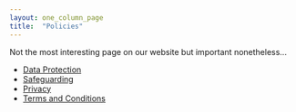 ```yaml
---
layout: one_column_page
title:  "Policies"
---
```


Not the most interesting page on our website but important nonetheless...

* [Data Protection](/data-protection-policy.html)
* [Safeguarding](/parish-safeguarding-policy.html) 
* [Privacy](/privacy.html)
* [Terms and Conditions](/terms.html)
